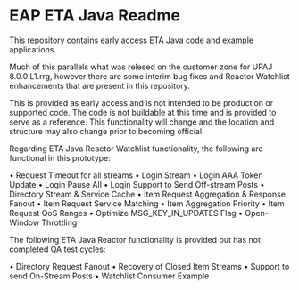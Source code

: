 # EAP ETA Java Readme

This repository contains early access ETA Java code and example applications.

Much of this parallels what was relesed on the customer zone for UPAJ 8.0.0.L1.rrg, however there are some interim bug fixes and Reactor Watchlist enhancements that are present in this repository.

This is provided as early access and is not intended to be production or supported code.  The code is not buildable at this time and is provided to serve as a reference.  This functionality will change and the location and structure may also change prior to becoming official.

Regarding ETA Java Reactor Watchlist functionality, the following are functional in this prototype:

•	Request Timeout for all streams
•	Login Stream
•	Login AAA Token Update
•	Login Pause All
•	Login Support to Send Off-stream Posts
•	Directory Stream & Service Cache
•	Item Request Aggregation & Response Fanout
•	Item Request Service Matching
•	Item Aggregation Priority
•	Item Request QoS Ranges
•	Optimize MSG_KEY_IN_UPDATES Flag
•	Open-Window Throttling

The following ETA Java Reactor functionality is provided but has not completed QA test cycles:

•	Directory Request Fanout
•	Recovery of Closed Item Streams
•	Support to send On-Stream Posts
•	Watchlist Consumer Example
